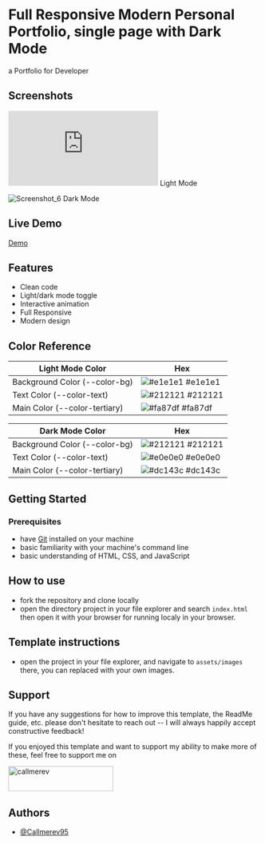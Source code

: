 
# Full Responsive Modern Personal Portfolio, single page with Dark Mode

a Portfolio for Developer   




## Screenshots

![Screenshot_5](http://www.top4top.me/do.php?imgf=top4top_me38308dafc49d1.png)
Light Mode

![Screenshot_6]([url=http://www.top4top.me/][img]http://www.top4top.me/do.php?imgf=top4top_me46ec0f6790332.png[/img][/url])
Dark Mode

## Live Demo

[Demo](https://nabzzvp.my.id/)


## Features

- Clean code
- Light/dark mode toggle
- Interactive animation
- Full Responsive
- Modern design

## Color Reference

| Light Mode Color             | Hex                                                                |
| ----------------- | ------------------------------------------------------------------ |
| Background Color (--color-bg) | ![#e1e1e1](https://via.placeholder.com/10/e1e1e1?text=+) #e1e1e1 |
| Text Color (--color-text) | ![#212121](https://via.placeholder.com/10/212121?text=+) #212121 |
| Main Color  (--color-tertiary) | ![#fa87df](https://via.placeholder.com/10/fa87df?text=+) #fa87df |


| Dark Mode Color             | Hex                                                                |
| ----------------- | ------------------------------------------------------------------ |
| Background Color (--color-bg) | ![#212121](https://via.placeholder.com/10/212121?text=+) #212121 |
| Text Color (--color-text) | ![#e0e0e0](https://via.placeholder.com/10/e0e0e0?text=+) #e0e0e0 |
| Main Color (--color-tertiary) | ![#dc143c](https://via.placeholder.com/10/dc143c?text=+)  #dc143c | 


## Getting Started

### Prerequisites
- have [Git](https://git-scm.com/) installed on your machine
- basic familiarity with your machine's command line
- basic understanding of HTML, CSS, and JavaScript

## How to use

- fork the repository and clone locally
- open the directory project in your file explorer and search `index.html` then open it with your browser for running localy in your browser.

## Template instructions

- open the project in your file explorer, and navigate to `assets/images` there, you can replaced with your own images.

## Support

If you have any suggestions for how to improve this template, the ReadMe guide, etc.
please don't hesitate to reach out -- I will always happily accept constructive feedback!

If you enjoyed this template and want to support my ability to make more of these, feel free to
support me on
<p><a href="https://www.buymeacoffee.com/callmerev95"> <img align="left" src="https://cdn.buymeacoffee.com/buttons/v2/default-yellow.png" height="50" width="210" alt="callmerev" /></a><br><br><br>



## Authors

- [@Callmerev95](https://github.com/Callmerev95)

